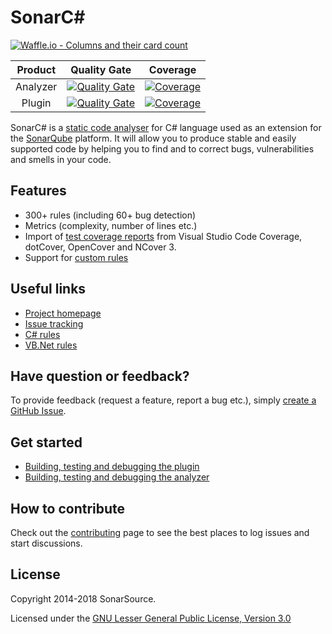 # SonarC#

[![Waffle.io - Columns and their card count](https://badge.waffle.io/SonarSource/sonar-csharp.svg?columns=all)](https://waffle.io/SonarSource/sonar-csharp?source=SonarSource%2Fsonar-csharp)

|Product|Quality Gate|Coverage|
|:--:|:--:|:--:|
|Analyzer|[![Quality Gate](https://next.sonarqube.com/sonarqube/api/project_badges/measure?project=sonaranalyzer-csharp-vbnet&metric=alert_status)](https://next.sonarqube.com/sonarqube/dashboard?id=sonaranalyzer-csharp-vbnet)|[![Coverage](https://next.sonarqube.com/sonarqube/api/project_badges/measure?project=sonaranalyzer-csharp-vbnet&metric=coverage)](https://next.sonarqube.com/sonarqube/component_measures/domain/Coverage?id=sonaranalyzer-csharp-vbnet)|
|Plugin|[![Quality Gate](https://next.sonarqube.com/sonarqube/api/project_badges/measure?project=org.sonarsource.dotnet%3Asonar-csharp&metric=alert_status)](https://next.sonarqube.com/sonarqube/dashboard?id=org.sonarsource.dotnet%3Asonar-csharp)|[![Coverage](https://next.sonarqube.com/sonarqube/api/project_badges/measure?project=org.sonarsource.dotnet%3Asonar-csharp&metric=coverage)](https://next.sonarqube.com/sonarqube/component_measures/domain/Coverage?id=org.sonarsource.dotnet%3Asonar-csharp)|

SonarC# is a [static code analyser](https://en.wikipedia.org/wiki/Static_program_analysis) for C# language used as an
extension for the [SonarQube](http://www.sonarqube.org/) platform. It will allow you to produce stable and easily
supported code by helping you to find and to correct bugs, vulnerabilities and smells in your code.

## Features

* 300+ rules (including 60+ bug detection)
* Metrics (complexity, number of lines etc.)
* Import of [test coverage reports](https://docs.sonarqube.org/x/CoBh) from Visual Studio Code Coverage, dotCover,
OpenCover and NCover 3.
* Support for [custom rules](https://github.com/SonarSource/sonarqube-roslyn-sdk)

## Useful links

* [Project homepage](https://redirect.sonarsource.com/plugins/csharp.html)
* [Issue tracking](https://github.com/SonarSource/sonar-csharp/issues)
* [C# rules](https://rules.sonarsource.com/csharp)
* [VB.Net rules](https://rules.sonarsource.com/vbnet)

## Have question or feedback?

To provide feedback (request a feature, report a bug etc.), simply
[create a GitHub Issue](https://github.com/SonarSource/sonar-csharp/issues/new).

## Get started

*  [Building, testing and debugging the plugin](./docs/contributing-plugin.md)
*  [Building, testing and debugging the analyzer](./docs/contributing-analyzer.md)

## How to contribute

Check out the [contributing](CONTRIBUTING.md) page to see the best places to log issues and start discussions.

## License

Copyright 2014-2018 SonarSource.

Licensed under the [GNU Lesser General Public License, Version 3.0](http://www.gnu.org/licenses/lgpl.txt)
